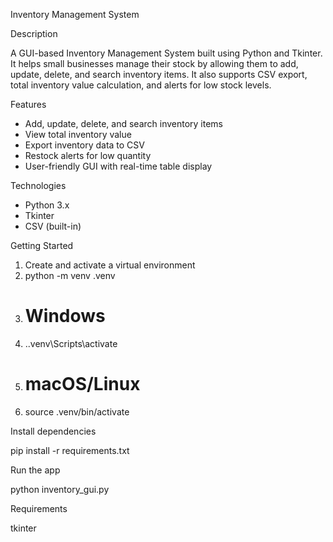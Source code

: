 Inventory Management System

Description

A GUI-based Inventory Management System built using Python and Tkinter. It helps small businesses
manage their stock by allowing them to add, update, delete, and search inventory items. It also supports
CSV export, total inventory value calculation, and alerts for low stock levels.

Features

* Add, update, delete, and search inventory items
* View total inventory value
* Export inventory data to CSV
* Restock alerts for low quantity
* User-friendly GUI with real-time table display

Technologies

* Python 3.x
* Tkinter
* CSV (built-in)

Getting Started

1. Create and activate a virtual environment
2. python -m venv .venv
3. # Windows
4. .\.venv\Scripts\activate
5. # macOS/Linux
6. source .venv/bin/activate

Install dependencies

pip install -r requirements.txt

Run the app

python inventory_gui.py

Requirements

tkinter
